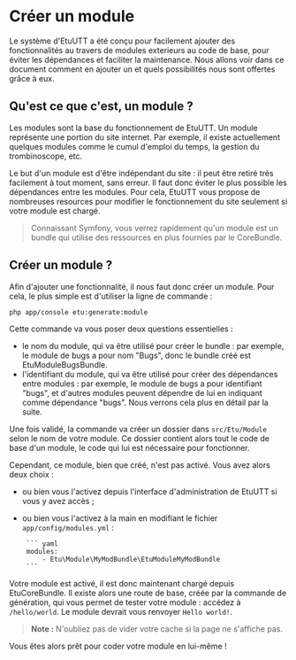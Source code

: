 Créer un module
===============

Le système d'EtuUTT a été conçu pour facilement ajouter des fonctionnalités
au travers de modules exterieurs au code de base, pour éviter les dépendances
et faciliter la maintenance. Nous allons voir dans ce document comment en ajouter
un et quels possibilités nous sont offertes grâce à eux.

Qu'est ce que c'est, un module ?
--------------------------------

Les modules sont la base du fonctionnement de EtuUTT. Un module représente
une portion du site internet. Par exemple, il existe actuellement quelques
modules comme le cumul d'emploi du temps, la gestion du trombinoscope, etc.

Le but d'un module est d'être indépendant du site : il peut être retiré très
facilement à tout moment, sans erreur. Il faut donc éviter le plus possible
les dépendances entre les modules. Pour cela, EtuUTT vous propose de
nombreuses resources pour modifier le fonctionnement du site seulement si
votre module est chargé.

> Connaissant Symfony, vous verrez rapidement qu'un module est un bundle
> qui utilise des ressources en plus fournies par le CoreBundle.

Créer un module ?
-----------------

Afin d'ajouter une fonctionnalité, il nous faut donc créer un module. Pour cela,
le plus simple est d'utiliser la ligne de commande :

	php app/console etu:generate:module

Cette commande va vous poser deux questions essentielles :

 - le nom du module, qui va être utilisé pour créer le bundle : par exemple, le
 module de bugs a pour nom "Bugs", donc le bundle créé est EtuModuleBugsBundle.
 - l'identifiant du module, qui va être utilisé pour créer des dépendances entre
 modules : par exemple, le module de bugs a pour identifiant "bugs", et d'autres
 modules peuvent dépendre de lui en indiquant comme dépendance "bugs". Nous verrons
 cela plus en détail par la suite.

Une fois validé, la commande va créer un dossier dans `src/Etu/Module` selon le nom
de votre module. Ce dossier contient alors tout le code de base d'un module, le code
qui lui est nécessaire pour fonctionner.

Cependant, ce module, bien que créé, n'est pas activé. Vous avez alors deux choix :

 - ou bien vous l'activez depuis l'interface d'administration de EtuUTT si vous y
 avez accès ;
 - ou bien vous l'activez à la main en modifiant le fichier `app/config/modules.yml` :

		``` yaml
        modules:
            - Etu\Module\MyModBundle\EtuModuleMyModBundle
		```

Votre module est activé, il est donc maintenant chargé depuis EtuCoreBundle. Il
existe alors une route de base, créée par la commande de génération, qui vous
permet de tester votre module : accédez à `/hello/world`. Le module devrait vous
renvoyer `Hello world!`.

> **Note :** N'oubliez pas de vider votre cache si la page ne s'affiche pas.

Vous êtes alors prêt pour coder votre module en lui-même !
